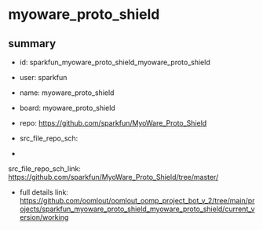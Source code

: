 # myoware_proto_shield
 
## summary 
* id: sparkfun_myoware_proto_shield_myoware_proto_shield
* user: sparkfun
* name: myoware_proto_shield
* board: myoware_proto_shield
* repo: https://github.com/sparkfun/MyoWare_Proto_Shield



* src_file_repo_sch: 
*
 src_file_repo_sch_link: https://github.com/sparkfun/MyoWare_Proto_Shield/tree/master/
* full details link: https://github.com/oomlout/oomlout_oomp_project_bot_v_2/tree/main/projects/sparkfun_myoware_proto_shield_myoware_proto_shield/current_version/working  






